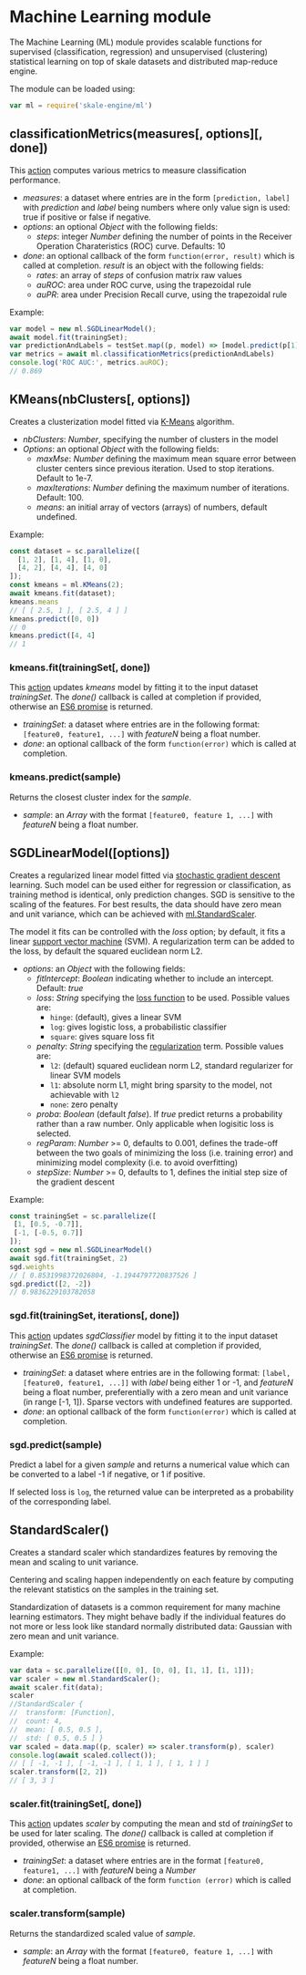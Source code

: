 # Machine Learning module

The Machine Learning (ML) module provides scalable functions for
supervised (classification, regression) and unsupervised (clustering)
statistical learning on top of skale datasets and distributed
map-reduce engine.

The module can be loaded using:
```js
var ml = require('skale-engine/ml')
```

## classificationMetrics(measures[, options][, done])

This [action] computes various metrics to measure classification performance.

- *measures*: a dataset where entries are in the form
  `[prediction, label]` with *prediction* and *label* being numbers where
  only value sign is used: true if positive or false if negative.
- *options*: an optional *Object* with the following fields:
    - *steps*: integer *Number* defining the number of points in the Receiver
      Operation Charateristics (ROC) curve. Defaults: 10
- *done*:  an optional callback of the form `function(error, result)`
  which is called at completion. *result* is an object with the following fields:
    - *rates*: an array of *steps* of confusion matrix raw values
    - *auROC*: area under ROC curve, using the trapezoidal rule
    - *auPR*: area under Precision Recall curve, using the trapezoidal rule

Example:
```js
var model = new ml.SGDLinearModel();
await model.fit(trainingSet);
var predictionAndLabels = testSet.map((p, model) => [model.predict(p[1]), p[0]], model);
var metrics = await ml.classificationMetrics(predictionAndLabels)
console.log('ROC AUC:', metrics.auROC);
// 0.869
```

## KMeans(nbClusters[, options])

Creates a clusterization model fitted via [K-Means] algorithm.

- *nbClusters*: *Number*, specifying the number of clusters in the model
- *Options*: an optional *Object* with the following fields:
    - *maxMse*: *Number* defining the maximum mean square error between cluster
      centers since previous iteration. Used to stop iterations. Default to 1e-7.
    - *maxIterations*: *Number* defining the maximum number of iterations. Default: 100.
    - *means*: an initial array of vectors (arrays) of numbers, default undefined.

Example:
```js
const dataset = sc.parallelize([
  [1, 2], [1, 4], [1, 0],
  [4, 2], [4, 4], [4, 0]
]);
const kmeans = ml.KMeans(2);
await kmeans.fit(dataset);
kmeans.means
// [ [ 2.5, 1 ], [ 2.5, 4 ] ]
kmeans.predict([0, 0])
// 0
kmeans.predict([4, 4]
// 1
```

### kmeans.fit(trainingSet[, done])

This [action] updates *kmeans* model by fitting it to the input
dataset *trainingSet*. The *done()* callback is called at completion
if provided, otherwise an [ES6 promise] is returned.

- *trainingSet*: a dataset where entries are in the following format:
  `[feature0, feature1, ...]` with *featureN* being a float number.
- *done*: an optional callback of the form `function(error)`
  which is called at completion.

### kmeans.predict(sample)

Returns the closest cluster index for the *sample*.

- *sample*: an *Array* with the format `[feature0, feature 1, ...]`
  with *featureN* being a float number.

## SGDLinearModel([options])

Creates a regularized linear model fitted via [stochastic
gradient descent] learning. Such model can be used either for 
regression or classification, as training method is identical,
only prediction changes. SGD is sensitive to the scaling
of the features. For best results, the data should have zero mean and
unit variance, which can be achieved with [ml.StandardScaler].

The model it fits can be controlled with the *loss* option; by default,
it fits a linear [support vector machine] (SVM). A regularization term
can be added to the loss, by default the squared euclidean norm L2.

- *options*: an *Object* with the following fields:
  - *fitIntercept*: *Boolean* indicating whether to include an intercept. Default: *true*
  - *loss*: *String* specifying the [loss function] to be used. Possible values are:
      - `hinge`: (default), gives a linear SVM
      - `log`: gives logistic loss, a probabilistic classifier
      - `square`: gives square loss fit
  - *penalty*: *String*  specifying the [regularization] term. Possible values are:
      - `l2`: (default) squared euclidean norm L2, standard regularizer for linear SVM models
      - `l1`: absolute norm L1, might bring sparsity to the model, not achievable with `l2`
      - `none`: zero penalty
  - *proba*: *Boolean* (default *false*). If *true* predict returns a probability rather than a raw number. Only applicable when logisitic loss is selected.
  - *regParam*: *Number*  >= 0, defaults to 0.001, defines the trade-off between the
    two goals of minimizing the loss (i.e. training error) and minimizing model complexity
    (i.e. to avoid overfitting)
  - *stepSize*: *Number* >= 0, defaults to 1, defines the initial step size of the gradient
    descent

Example:
```js
const trainingSet = sc.parallelize([
 [1, [0.5, -0.7]],
 [-1, [-0.5, 0.7]]
]);
const sgd = new ml.SGDLinearModel()
await sgd.fit(trainingSet, 2)
sgd.weights
// [ 0.8531998372026804, -1.1944797720837526 ]
sgd.predict([2, -2])
// 0.9836229103782058
```

### sgd.fit(trainingSet, iterations[, done])

This [action] updates *sgdClassifier* model by fitting it to the
input dataset *trainingSet*. The *done()* callback is called at
completion if provided, otherwise an [ES6 promise] is returned.

- *trainingSet*: a dataset where entries are in the following format:
  `[label, [feature0, feature1, ...]]` with *label* being either 1 or -1,
  and *featureN* being a float number, preferentially with a zero mean and
  unit variance (in range [-1, 1]). Sparse vectors with undefined features
  are supported.
- *done*: an optional callback of the form `function(error)`
  which is called at completion.

### sgd.predict(sample)

Predict a label for a given *sample* and returns a numerical value
which can be converted to a label -1 if negative, or 1 if positive.

If selected loss is `log`, the returned value can be interpreted as
a probability of the corresponding label.

## StandardScaler()

Creates a standard scaler which standardizes features by removing
the mean and scaling to unit variance.

Centering and scaling happen independently on each feature by
computing the relevant statistics on the samples in the training
set. 

Standardization of datasets is a common requirement for many machine
learning estimators. They might behave badly if the individual
features do not more or less look like standard normally distributed
data: Gaussian with zero mean and unit variance.

Example:
```js
var data = sc.parallelize([[0, 0], [0, 0], [1, 1], [1, 1]]);
var scaler = new ml.StandardScaler();
await scaler.fit(data);
scaler
//StandardScaler {
//  transform: [Function],
//  count: 4,
//  mean: [ 0.5, 0.5 ],
//  std: [ 0.5, 0.5 ] }
var scaled = data.map((p, scaler) => scaler.transform(p), scaler)
console.log(await scaled.collect());
// [ [ -1, -1 ], [ -1, -1 ], [ 1, 1 ], [ 1, 1 ] ]
scaler.transform([2, 2])
// [ 3, 3 ]
```

### scaler.fit(trainingSet[, done])

This [action] updates *scaler* by computing the mean and std of
*trainingSet* to be used for later scaling. The *done()* callback
is called at completion if provided, otherwise an [ES6 promise] is
returned.

- *trainingSet*: a dataset where entries are in the format
  `[feature0, feature1, ...]` with *featureN* being a *Number*
- *done*: an optional callback of the form `function (error)` which
  is called at completion.

### scaler.transform(sample)

Returns the standardized scaled value of *sample*.

- *sample*: an *Array* with the format `[feature0, feature 1, ...]`
  with *featureN* being a float number.

[readable stream]: https://nodejs.org/api/stream.html#stream_class_stream_readable
[ES6 promise]: https://promisesaplus.com
[action]: concepts#actions
[K-Means]: https://en.wikipedia.org/wiki/K-means_clustering
[loss function]: https://en.wikipedia.org/wiki/Loss_functions_for_classification
[logistic regression]: https://en.wikipedia.org/wiki/Logistic_regression
[ml.StandardScaler]: #mlstandardscaler
[parquet]: https://parquet.apache.org
[regularization]: https://en.wikipedia.org/wiki/Regularization_(mathematics)
[stochastic gradient descent]: https://en.wikipedia.org/wiki/Stochastic_gradient_descent
[support vector machine]: https://en.wikipedia.org/wiki/Support_vector_machine
